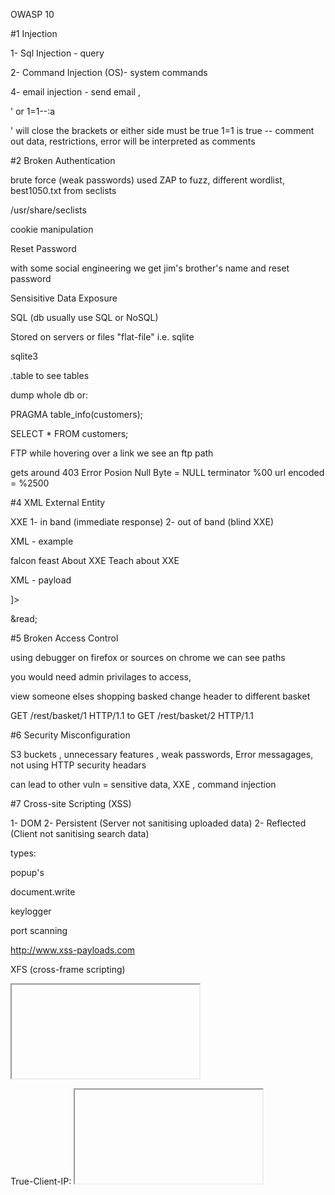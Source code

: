 OWASP 10

#1	Injection

1-  Sql Injection - query

2-  Command Injection (OS)- system commands

4-  email injection - send email , 


' or 1=1--:a

' will close the brackets
or  either side must be true
1=1 is true
-- comment out data, restrictions, error will be interpreted as comments







#2	Broken Authentication

brute force (weak passwords)
used ZAP to fuzz, different wordlist, best1050.txt from seclists

/usr/share/seclists

cookie manipulation


Reset Password 

with some social engineering we get jim's brother's name and reset password




Sensisitive Data Exposure


SQL (db usually use SQL or NoSQL)

Stored on servers or files "flat-file" i.e. sqlite



sqlite3 <databse-name>


.table 		to see tables

dump whole db or:

PRAGMA table_info(customers);

SELECT * FROM customers;




FTP
while hovering over a link we see an ftp path

gets around 403 Error
Posion Null Byte = NULL terminator %00
url encoded = %2500


#4 XML External Entity


XXE
1-  in band	(immediate response)
2-  out of band (blind XXE) 

XML - example

<?xml version="1.0" encoding="UTF-8"?>
<mail>
   <to>falcon</to>
   <from>feast</from>
   <subject>About XXE</subject>
   <text>Teach about XXE</text>
</mail>


XML  - payload 

<?xml version="1.0"?>
<!DOCTYPE root [<!ENTITY read SYSTEM 'file:///etc/passwd'>]>
<root>&read;</root>







#5	Broken Access Control


using debugger on firefox or sources on chrome we can see paths

you would need admin privilages to access, 


view someone elses shopping basked
change header to different basket

GET /rest/basket/1 HTTP/1.1
to
GET /rest/basket/2 HTTP/1.1








#6 	Security Misconfiguration

S3 buckets , unnecessary features , weak passwords, Error messagages, not using HTTP security headars


can lead to other vuln = sensitive data, XXE , command injection








#7	Cross-site Scripting (XSS)

1-  DOM <script></script>
2-  Persistent (Server not sanitising uploaded data) 
2-  Reflected (Client not sanitising search data)


types:

popup's

document.write

keylogger

port scanning



http://www.xss-payloads.com



XFS (cross-frame scripting)

<iframe src="javascript:alert(`xss`)"></iframe>

True-Client-IP: <iframe src="javascript:alert(`xss`)">







#8	Insecure Deserialization


Serialisation is the process of converting objects used in programming into simpler, compatible formatting for transmitting between systems or networks for further processing or storage.

Alternatively, deserialisation is the reverse of this; converting serialised information into their complex form - an object that the application will understand.



cookies in plaintext 


to create cookie payload for reverse shell use rce.py


#9	Components with know vulnerabilites


missed updates



#10	Insufficient logging and monitoring


no IDS program







































